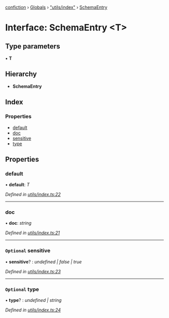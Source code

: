 [confiction](../README.md) › [Globals](../globals.md) › ["utils/index"](../modules/_utils_index_.md) › [SchemaEntry](_utils_index_.schemaentry.md)

# Interface: SchemaEntry <**T**>

## Type parameters

▪ **T**

## Hierarchy

* **SchemaEntry**

## Index

### Properties

* [default](_utils_index_.schemaentry.md#default)
* [doc](_utils_index_.schemaentry.md#doc)
* [sensitive](_utils_index_.schemaentry.md#optional-sensitive)
* [type](_utils_index_.schemaentry.md#optional-type)

## Properties

###  default

• **default**: *T*

*Defined in [utils/index.ts:22](https://github.com/leomeloxp/confiction/blob/14cb15e/src/utils/index.ts#L22)*

___

###  doc

• **doc**: *string*

*Defined in [utils/index.ts:21](https://github.com/leomeloxp/confiction/blob/14cb15e/src/utils/index.ts#L21)*

___

### `Optional` sensitive

• **sensitive**? : *undefined | false | true*

*Defined in [utils/index.ts:23](https://github.com/leomeloxp/confiction/blob/14cb15e/src/utils/index.ts#L23)*

___

### `Optional` type

• **type**? : *undefined | string*

*Defined in [utils/index.ts:24](https://github.com/leomeloxp/confiction/blob/14cb15e/src/utils/index.ts#L24)*
